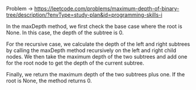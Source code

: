 Problem -> <https://leetcode.com/problems/maximum-depth-of-binary-tree/description/?envType=study-plan&id=programming-skills-i>


In the maxDepth method, we first check the base case where the root is None. In this case, the depth of the subtree is 0.

For the recursive case, we calculate the depth of the left and right subtrees by calling the maxDepth method recursively on the left and right child nodes. We then take the maximum depth of the two subtrees and add one for the root node to get the depth of the current subtree.

Finally, we return the maximum depth of the two subtrees plus one. If the root is None, the method returns 0.
